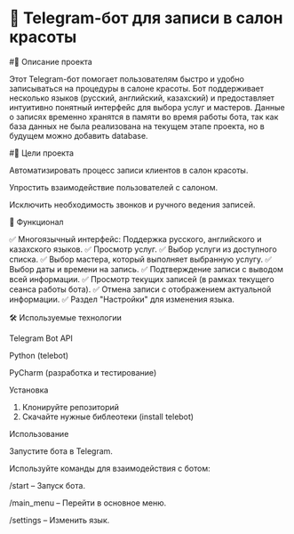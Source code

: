# 📌 Telegram-бот для записи в салон красоты
 #📍 Описание проекта

Этот Telegram-бот помогает пользователям быстро и удобно записываться на процедуры в салоне красоты. Бот поддерживает несколько языков (русский, английский, казахский) и предоставляет интуитивно понятный интерфейс для выбора услуг и мастеров. Данные о записях временно хранятся в памяти во время работы бота, так как база данных не была реализована на текущем этапе проекта, но в будущем можно добавить database.

 #🎯 Цели проекта

Автоматизировать процесс записи клиентов в салон красоты.

Упростить взаимодействие пользователей с салоном.

Исключить необходимость звонков и ручного ведения записей.

🔹 Функционал

✅ Многоязычный интерфейс: Поддержка русского, английского и казахского языков.
✅ Просмотр услуг.
✅ Выбор услуги из доступного списка.
✅ Выбор мастера, который выполняет выбранную услугу.
✅ Выбор даты и времени на запись.
✅ Подтверждение записи с выводом всей информации.
✅ Просмотр текущих записей (в рамках текущего сеанса работы бота).
✅ Отмена записи с отображением актуальной информации.
✅ Раздел "Настройки" для изменения языка.

🛠️ Используемые технологии

Telegram Bot API

Python (telebot)

PyCharm (разработка и тестирование)

Установка
1. Клонируйте репозиторий
2. Скачайте нужные библеотеки (install telebot)

Использование

Запустите бота в Telegram.

Используйте команды для взаимодействия с ботом:

/start – Запуск бота.

/main_menu – Перейти в основное меню.

/settings – Изменить язык.


